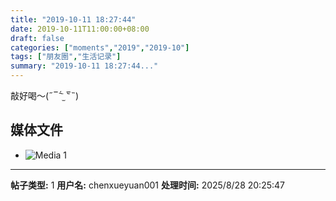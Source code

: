 ```yaml
---
title: "2019-10-11 18:27:44"
date: 2019-10-11T11:00:00+08:00
draft: false
categories: ["moments","2019","2019-10"]
tags: ["朋友圈","生活记录"]
summary: "2019-10-11 18:27:44..."
---
```


敲好喝～(˶‾᷄ ⁻̫ ‾᷅˵)

## 媒体文件

- ![Media 1](/Moments/photos/2019-10-11/201910111827440.jpg)

---

**帖子类型:** 1
**用户名:** chenxueyuan001
**处理时间:** 2025/8/28 20:25:47